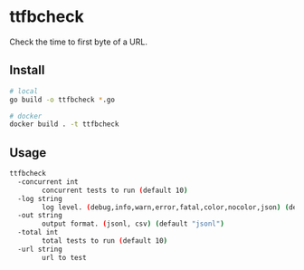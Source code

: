 # ttfbcheck

Check the time to first byte of a URL.

## Install

```bash
# local
go build -o ttfbcheck *.go

# docker
docker build . -t ttfbcheck
```

## Usage

```bash
ttfbcheck
  -concurrent int
        concurrent tests to run (default 10)
  -log string
        log level. (debug,info,warn,error,fatal,color,nocolor,json) (default "info")
  -out string
        output format. (jsonl, csv) (default "jsonl")
  -total int
        total tests to run (default 10)
  -url string
        url to test
```
